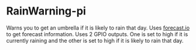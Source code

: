 # RainWarning-pi

Warns you to get an umbrella if it is likely to rain that day. Uses [forecast.io](http://forecast.io/) to get forecast information. Uses 2 GPIO outputs. One is set to high if it is currently raining and the other is set to high if it is likely to rain that day.

